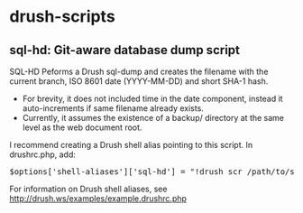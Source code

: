 drush-scripts
=============

## sql-hd: Git-aware database dump script

SQL-HD Peforms a Drush sql-dump and creates the filename with the current branch, ISO 8601 date (YYYY-MM-DD) and short SHA-1 hash.

* For brevity, it does not included time in the date component, instead it auto-increments if same filename already exists.
* Currently, it assumes the existence of a backup/ directory at the same level as the web document root.

I recommend creating a Drush shell alias pointing to this script. In drushrc.php, add:

<pre>$options['shell-aliases']['sql-hd'] = "!drush scr /path/to/sql-hd.php";</pre>

For information on Drush shell aliases, see http://drush.ws/examples/example.drushrc.php
